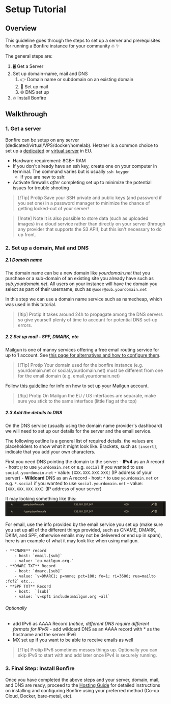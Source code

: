 # Setup Tutorial

## Overview 

This guideline goes through the steps to set up a server and prerequisites for running a Bonfire instance for your community 🔥 ✨

The general steps are:
1. 🖥 Get a Server 
2. Set up domain-name, mail and DNS
   1. 👉 Domain name or subdomain on an existing domain 
   2. 📧 Set up mail 
   3. 🌐 DNS set up 
3. 🔥 Install Bonfire

## Walkthrough

### 1. Get a server

Bonfire can be setup on any server (dedicated/virtual/VPS/docker/homelab). Hetzner is a common choice to set up a [dedicated](https://www.hetzner.com/sb) or [virtual server](https://www.hetzner.com/cloud/) in EU.  

- Hardware requirement: 8GB+ RAM
- If you don't already have an ssh key, create one on your computer in terminal. The command varies but is usually `ssh keygen`
	- If you are new to ssh: 
- Activate firewalls *after* completing set up to minimize the potential issues for trouble shooting  

> [!Tip] Protip
> Save your SSH private and public keys (and password if you set one) in a password manager to minimize the chance of getting locked-out of your server!

> [!note] Note
> It is also possible to store data (such as uploaded images) in a cloud service rather than directly on your server (through any provider that supports the S3 API), but this isn't necessary to do up front.


### 2. Set up a domain, Mail and DNS 

##### 2.1 Domain name
The domain name can be a new domain like *yourdomain.net* that you purchase or a sub-domain of an existing site you already have such as *sub.yourdomain.net*. All users on your instance will have the domain you select as part of their username, such as `@user@sub.yourdomain.net`

In this step we can use a domain name service such as namecheap, which was used in this tutorial.

> [!tip] Protip
>  It takes around 24h to propagate among the DNS servers so give yourself plenty of time to account for potential DNS set-up errors.

##### 2.2 Set up mail - SPF, DMARK, etc

Mailgun is one of manny services offering a free email routing service for up to 1 account. See [this page for alternatives and how to configure them](https://docs.bonfirenetworks.org/Bonfire.Mailer.html).

> [!Tip] Protip
> Your domain used for the bonfire instance (e.g. yourdomain.net or social.yourdomain.net) must be different from one for the email domain (e.g. email.yourdomain.net)

Follow [this guideline](https://documentation.mailgun.com/docs/mailgun/quickstart-guide/quickstart/) for info on how to set up your Mailgun account. 

> [!tip] Protip
>  On Mailgun the EU / US interfaces are separate, make sure you stick to the same interface (little flag at the top)

##### 2.3 Add the details to DNS

On the DNS service (usually using the domain name provider's dashboard) we will need to set up our details for the server and the email service. 

The following outline is a general list of required details. the values are placeholders to show what it might look like. Brackets, such as `[insert]`, indicate that you add your own characters. 

First you need DNS pointing the domain to the server:
	- **IPv4** as an A record
		- host: `@` to use `yourdomain.net` or e.g. `social` if you wanted to use `social.yourdomain.net`
		- value: `[XXX.XXX.XXX.XXX]` (IP address of your server)
	- **Wildcard** DNS as an A record 
		- host: `*` to use `yourdomain.net` or e.g. `*.social` if you wanted to use `social.yourdomain.net`
		- value: `[XXX.XXX.XXX.XXX]` (IP address of your server)
        
It may looking something like this: 
![Example of DNS setup](assets/setup-dns-example.png)

For email, use the info provided by the email service you set up (make sure you set up **all** of the different things provided, such as CNAME, DMARK, DKIM, and SPF, otherwise emails may not be delivered or end up in spam), here is an example of what it may look like when using mailgun. 
        
	- **CNAME** record 
		- host: `email.[sub]`
		- value: `eu.mailgun.org.` 
	- **DMARC TXT** Record 
		- host: `dmarc.[sub]`
		- value: `v=DMARC1; p=none; pct=100; fo=1; ri=3600; rua=mailto :fcf2` etc...
	- **SPF TXT** Record 
		- host:  `[sub]`
		- value: `v=spf1 include:mailgun.org ~all`


###### Optionally
-  add IPv6 as AAAA Record (*notice, different DNS require different formats for IPv6)*	- add wildcard DNS as an AAAA record with * as the hostname and the server IPv6
- MX set up if you want to be able to receive emails as well


> [!Tip] Protip
>  IPv6 sometimes messes things up. Optionally you can skip IPv6 to start with and add later once IPv4 is securely running.


### 3. Final Step: Install Bonfire

Once you have completed the above steps and your server, domain, mail, and DNS are ready, proceed to the [Hosting Guide](./DEPLOY.md) for detailed instructions on installing and configuring Bonfire using your preferred method (Co-op Cloud, Docker, bare-metal, etc).

